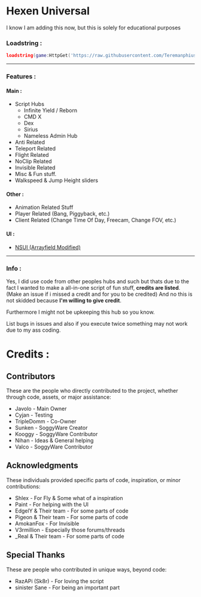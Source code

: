 # Hexen Universal
I know I am adding this now, but this is solely for educational purposes
### Loadstring : 
```lua 
loadstring(game:HttpGet('https://raw.githubusercontent.com/Teremanphius/HexUni.Dev/refs/heads/main/HexUniGeneral'))()
```
---
### Features :
#### Main : 
- Script Hubs
  - Infinite Yield / Reborn
  - CMD X
  - Dex
  - Sirius
  - Nameless Admin Hub
- Anti Related
- Teleport Related
- Flight Related
- NoClip Related
- Invisible Related
- Misc & Fun stuff.
- Walkspeed & Jump Height sliders
#### Other :
- Animation Related Stuff
- Player Related (Bang, Piggyback, etc.)
- Client Related (Change Time Of Day, Freecam, Change FOV, etc.)
#### UI :
- [NSUI (Arrayfield Modified)](https://github.com/rrAsus/NSUI) 
---
### Info :
Yes, I did use code from other peoples hubs and such but thats due to the fact I wanted to make a all-in-one script of fun stuff, <strong>credits are listed</strong>. (Make an issue if i missed a credit and for you to be credited)
And no this is not skidded because <strong>I'm willing to give credit</strong>.

Furthermore I might not be upkeeping this hub so you know.

List bugs in issues and also if you execute twice something may not work due to my ass coding.

# Credits : 

## Contributors
These are the people who directly contributed to the project, whether through code, assets, or major assistance:
- Javolo - Main Owner
- Cyjan - Testing
- TripleDomm - Co-Owner
- Sunken - SoggyWare Creator
- Kooggy - SoggyWare Contributor
- Nihan - Ideas & General helping
- Valco - SoggyWare Contributor

## Acknowledgments
These individuals provided specific parts of code, inspiration, or minor contributions:
- Shlex - For Fly & Some what of a inspiration
- Paint - For helping with the UI
- EdgelY & Their team - For some parts of code
- Pigeon & Their team - For some parts of code
- AmokanFox - For Invisible
- V3rmillion - Especially those forums/threads
- _Real & Their team - For some parts of code

## Special Thanks
These are people who contributed in unique ways, beyond code:
- RazAPi (Sk8r) - For loving the script
- sinister Sane - For being an important part
